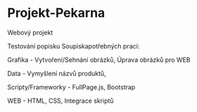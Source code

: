 # Projekt-Pekarna
Webový projekt

Testování popisku
Soupiskapotřebných prací:

Grafika - Vytvoření/Sehnání obrázků, Úprava obrázků pro WEB

Data - Vymyšlení názvů produktů, 

Scripty/Frameworky - FullPage.js, Bootstrap

WEB - HTML, CSS, Integrace skriptů

